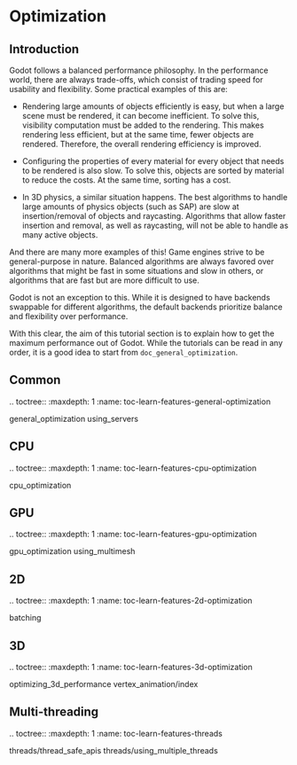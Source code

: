 

Optimization
============

Introduction
------------

Godot follows a balanced performance philosophy. In the performance world,
there are always trade-offs, which consist of trading speed for usability
and flexibility. Some practical examples of this are:

-  Rendering large amounts of objects efficiently is easy, but when a
   large scene must be rendered, it can become inefficient. To solve this,
   visibility computation must be added to the rendering. This makes rendering
   less efficient, but at the same time, fewer objects are rendered. Therefore,
   the overall rendering efficiency is improved.

-  Configuring the properties of every material for every object that
   needs to be rendered is also slow. To solve this, objects are sorted by
   material to reduce the costs. At the same time, sorting has a cost.

-  In 3D physics, a similar situation happens. The best algorithms to
   handle large amounts of physics objects (such as SAP) are slow at
   insertion/removal of objects and raycasting. Algorithms that allow faster
   insertion and removal, as well as raycasting, will not be able to handle as
   many active objects.

And there are many more examples of this! Game engines strive to be
general-purpose in nature. Balanced algorithms are always favored over
algorithms that might be fast in some situations and slow in others, or
algorithms that are fast but are more difficult to use.

Godot is not an exception to this. While it is designed to have backends
swappable for different algorithms, the default backends prioritize balance and
flexibility over performance.

With this clear, the aim of this tutorial section is to explain how to get the
maximum performance out of Godot. While the tutorials can be read in any order,
it is a good idea to start from `doc_general_optimization`.

Common
------

.. toctree::
   :maxdepth: 1
   :name: toc-learn-features-general-optimization

   general_optimization
   using_servers

CPU
---

.. toctree::
   :maxdepth: 1
   :name: toc-learn-features-cpu-optimization

   cpu_optimization

GPU
---

.. toctree::
   :maxdepth: 1
   :name: toc-learn-features-gpu-optimization

   gpu_optimization
   using_multimesh

2D
--

.. toctree::
   :maxdepth: 1
   :name: toc-learn-features-2d-optimization

   batching

3D
--

.. toctree::
   :maxdepth: 1
   :name: toc-learn-features-3d-optimization

   optimizing_3d_performance
   vertex_animation/index

Multi-threading
---------------

.. toctree::
   :maxdepth: 1
   :name: toc-learn-features-threads

   threads/thread_safe_apis
   threads/using_multiple_threads
